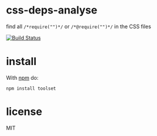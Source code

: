 # css-deps-analyse


find all `/*require("")*/` or `/*@require("")*/` in the CSS files

[![Build Status](https://travis-ci.org/ybbjegj/toolset.svg?branch=master)](https://travis-ci.org/ybbjegj/toolset)

# install 

With [npm](https://npmjs.org) do:

```
npm install toolset
```
# license

MIT
